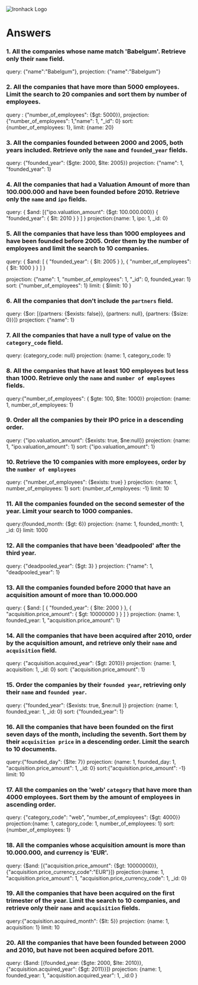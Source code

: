 ![Ironhack Logo](https://i.imgur.com/1QgrNNw.png)

# Answers

### 1. All the companies whose name match 'Babelgum'. Retrieve only their `name` field.

query: {"name":"Babelgum"},
projection: {"name":"Babelgum"}

### 2. All the companies that have more than 5000 employees. Limit the search to 20 companies and sort them by **number of employees**.

query : {"number_of_employees": {\$gt: 5000}},
projection: {"number_of_employees": 1,"name": 1, "\_id": 0}
sort: {number_of_employees: 1},
limit: {name: 20}

### 3. All the companies founded between 2000 and 2005, both years included. Retrieve only the `name` and `founded_year` fields.

query: {"founded_year": {$gte: 2000, $lte: 2005}}
projection: {"name": 1, "founded_year": 1}

### 4. All the companies that had a Valuation Amount of more than 100.000.000 and have been founded before 2010. Retrieve only the `name` and `ipo` fields.

query: { $and: [{"ipo.valuation_amount": {$gt: 100.000.000}} { "founded_year": { \$lt: 2010 } } ] }
projection:{name: 1, ipo: 1, \_id: 0}

### 5. All the companies that have less than 1000 employees and have been founded before 2005. Order them by the number of employees and limit the search to 10 companies.

query: { $and: [ { "founded_year": { $lt: 2005 } }, { "number_of_employees": { \$lt: 1000 } } ] }

projection: {"name": 1, "number_of_employees": 1, "\_id": 0, founded_year: 1}
sort: {"number_of_employees": 1}
limit: { \$limit: 10 }

### 6. All the companies that don't include the `partners` field.

query: {$or: [{partners: {$exists: false}}, {partners: null}, {partners: {\$size: 0}}]}
projection: {"name": 1}

### 7. All the companies that have a null type of value on the `category_code` field.

query: {category_code: null}
projection: {name: 1, category_code: 1}

### 8. All the companies that have at least 100 employees but less than 1000. Retrieve only the `name` and `number of employees` fields.

query:{"number_of_employees": { $gte: 100, $lte: 1000}}
projection: {name: 1, number_of_employees: 1}

### 9. Order all the companies by their IPO price in a descending order.

query: {"ipo.valuation_amount": {$exists: true, $ne:null}}
projection: {name: 1, "ipo.valuation_amount": 1}
sort: {"ipo.valuation_amount": 1}

### 10. Retrieve the 10 companies with more employees, order by the `number of employees`

query: {"number_of_employees": {\$exists: true} }
projection: {name: 1, number_of_employees: 1}
sort: {number_of_employees: -1}
limit: 10

### 11. All the companies founded on the second semester of the year. Limit your search to 1000 companies.

query:{founded_month: {\$gt: 6}}
projection: {name: 1, founded_month: 1, \_id: 0}
limit: 1000

### 12. All the companies that have been 'deadpooled' after the third year.

query: {"deadpooled_year": {\$gt: 3} }
projection: {"name": 1, "deadpooled_year": 1}

### 13. All the companies founded before 2000 that have an acquisition amount of more than 10.000.000

query: { $and: [ { "founded_year": { $lte: 2000 } }, { "acquisition.price_amount": { \$gt: 10000000 } } ] }
projection: {name: 1, founded_year: 1, "acquisition.price_amount": 1}

### 14. All the companies that have been acquired after 2010, order by the acquisition amount, and retrieve only their `name` and `acquisition` field.

query: {"acquisition.acquired_year": {\$gt: 2010}}
projection: {name: 1, acquisition: 1, \_id: 0}
sort: {"acquisition.price_amount": 1}

### 15. Order the companies by their `founded year`, retrieving only their `name` and `founded year`.

query: {"founded_year": {\$exists: true, \$ne:null }}
projection: {name: 1, founded_year: 1, \_id: 0}
sort: {"founded_year": 1}

### 16. All the companies that have been founded on the first seven days of the month, including the seventh. Sort them by their `acquisition price` in a descending order. Limit the search to 10 documents.

query:{"founded_day": {\$lte: 7}}
projection: {name: 1, founded_day: 1, "acquisition.price_amount": 1, \_id: 0}
sort:{"acquisition.price_amount": -1}
limit: 10

### 17. All the companies on the 'web' `category` that have more than 4000 employees. Sort them by the amount of employees in ascending order.

query: {"category_code": "web", "number_of_employees": {\$gt: 4000}}
projection:{name: 1, category_code: 1, number_of_employees: 1}
sort:{number_of_employees: 1}

### 18. All the companies whose acquisition amount is more than 10.000.000, and currency is 'EUR'.

query: {$and: [{"acquisition.price_amount": {$gt: 10000000}},{"acquisition.price_currency_code":"EUR"}]}
projection:{name: 1, "acquisition.price_amount": 1, "acquisition.price_currency_code": 1, \_id: 0}

### 19. All the companies that have been acquired on the first trimester of the year. Limit the search to 10 companies, and retrieve only their `name` and `acquisition` fields.

query:{"acquisition.acquired_month": {\$lt: 5}}
projection: {name: 1, acquisition: 1}
limit: 10

### 20. All the companies that have been founded between 2000 and 2010, but have not been acquired before 2011.

query: {$and: [{founded_year: {\$gte: 2000, \$lte: 2010}}, {"acquisition.acquired_year": {$gt: 2011}}]}
projection: {name: 1, founded_year: 1, "acquisition.acquired_year": 1, \_id:0 }
